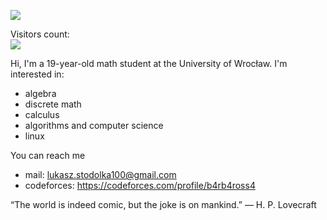 ![](https://media.giphy.com/media/Q9aBxHn9fTqKs/giphy.gif)

  Visitors count:<br>
  <img src="https://profile-counter.glitch.me/B4rb4r0ss4/count.svg" />

Hi, I'm a 19-year-old math student at the University of Wrocław. 
I'm interested in:
- algebra
- discrete math
- calculus 
- algorithms and computer science
- linux

You can reach me
- mail: lukasz.stodolka100@gmail.com
- codeforces: https://codeforces.com/profile/b4rb4ross4

“The world is indeed comic, but the joke is on mankind.”
― H. P. Lovecraft
